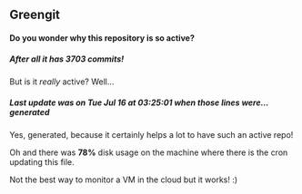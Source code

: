 ## Greengit

#### Do you wonder why this repository is so active?

##### After all it has 3703 commits!

But is it *really* active? Well...

##### Last update was on Tue Jul 16 at 03:25:01 when those lines were... generated

Yes, generated, because it certainly helps a lot to have such an active repo!

Oh and there was **78%** disk usage on the machine
where there is the cron updating this file.

Not the best way to monitor a VM in the cloud but it works! :)
